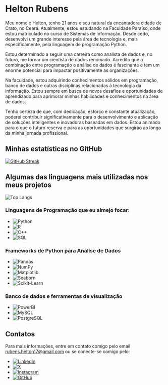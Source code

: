 # Helton Rubens

Meu nome é Helton, tenho 21 anos e sou natural da encantadora cidade de Crato, no Ceará. Atualmente, estou estudando na Faculdade Paraíso, onde estou matriculado no curso de Sistemas de Informação. Desde cedo, desenvolvi um grande interesse pela área de tecnologia e, mais especificamente, pela linguagem de programação Python.

Estou determinado a seguir uma carreira como analista de dados e, no futuro, me tornar um cientista de dados renomado. Acredito que a combinação entre programação e análise de dados é fascinante e tem um enorme potencial para impactar positivamente as organizações.

Na faculdade, estou adquirindo conhecimentos sólidos em programação, banco de dados e outras disciplinas relacionadas à tecnologia da informação. Estou sempre em busca de novos desafios e oportunidades de aprendizado para aprimorar minhas habilidades e conhecimentos na área de dados.

Tenho certeza de que, com dedicação, esforço e constante atualização, poderei contribuir significativamente para o desenvolvimento e aplicação de soluções inteligentes e inovadoras baseadas em dados. Estou animado para o que o futuro reserva e para as oportunidades que surgirão ao longo da minha jornada profissional.

## Minhas estatísticas no GitHub
[![GitHub Streak](https://streak-stats.demolab.com/?user=helton-rubens&theme=black-ice&background=000&border=30A3DC&dates=FFF)](https://git.io/streak-stats)

## Algumas das linguagens mais utilizadas nos meus projetos

![Top Langs](https://github-readme-stats-git-masterrstaa-rickstaa.vercel.app/api/top-langs/?username=Helton-Rubens&layout=compact&bg_color=000&border_color=30A3DC&title_color=E94D5F&text_color=FFF)

### Linguagens de Programação que eu almejo focar:

- ![Python](https://img.shields.io/badge/Python-3776AB?style=for-the-badge&logo=python&logoColor=white)
- ![R](https://img.shields.io/badge/R-276DC3?style=for-the-badge&logo=r&logoColor=white)
- ![C++](https://img.shields.io/badge/C%2B%2B-00599C?style=for-the-badge&logo=c%2B%2B&logoColor=white)
- ![SQL](https://img.shields.io/badge/SQL-4479A1?style=for-the-badge&logo=postgresql&logoColor=white)


### Frameworks de Python para Análise de Dados
- ![Pandas](https://img.shields.io/badge/Pandas-150458?style=for-the-badge&logo=pandas&logoColor=white)
- ![NumPy](https://img.shields.io/badge/NumPy-013243?style=for-the-badge&logo=numpy&logoColor=white)
- ![Matplotlib](https://img.shields.io/badge/Matplotlib-3776AB?style=for-the-badge&logo=matplotlib&logoColor=white)
- ![Seaborn](https://img.shields.io/badge/Seaborn-388E3C?style=for-the-badge&logo=seaborn&logoColor=white)
- ![Scikit-Learn](https://img.shields.io/badge/Scikit_Learn-F7931E?style=for-the-badge&logo=scikit-learn&logoColor=white)

### Banco de dados e ferramentas de visualização
- ![PowerBI](https://img.shields.io/badge/PowerBI-F2C811?style=for-the-badge&logo=powerbi&logoColor=black)
- ![MySQL](https://img.shields.io/badge/MySQL-00000F?style=for-the-badge&logo=mysql&logoColor=white)
- ![PostgreSQL](https://img.shields.io/badge/PostgreSQL-000?style=for-the-badge&logo=postgresql)


## Contatos

Para mais informações, entre em contato comigo pelo email rubens.helton17@gmail.com ou se conecte-se comigo pelo:

- [![LinkedIn](https://img.shields.io/badge/LinkedIn-0077B5?style=for-the-badge&logo=linkedin&logoColor=white)](https://www.linkedin.com/in/helton-rubens-alexandre-5b9125203/)
- [![X](https://img.shields.io/badge/X-000?style=for-the-badge&logo=x)](https://x.com/itsheltin)
- [![Instagram](https://img.shields.io/badge/-Instagram-%23E4405F?style=for-the-badge&logo=instagram&logoColor=white)](https://www.instagram.com/h.eltin/)
- [![GitHub](https://img.shields.io/badge/GitHub-100000?style=for-the-badge&logo=github&logoColor=white)](https://github.com/Helton-Rubens)
